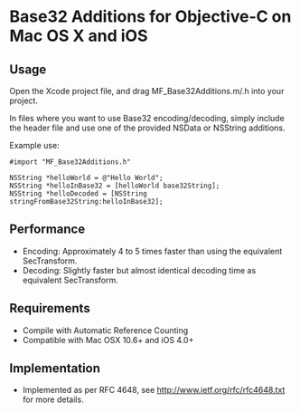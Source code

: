 Base32 Additions for Objective-C on Mac OS X and iOS
====


Usage
----
Open the Xcode project file, and drag MF_Base32Additions.m/.h into your project.

In files where you want to use Base32 encoding/decoding, simply include the header file and use one of the provided NSData or NSString additions.
    
Example use:

    #import "MF_Base32Additions.h"
    
    NSString *helloWorld = @"Hello World";
    NSString *helloInBase32 = [helloWorld base32String];
    NSString *helloDecoded = [NSString stringFromBase32String:helloInBase32];




Performance
----
* Encoding: Approximately 4 to 5 times faster than using the equivalent SecTransform.
* Decoding: Slightly faster but almost identical decoding time as equivalent SecTransform.



Requirements
-----
* Compile with Automatic Reference Counting
* Compatible with Mac OSX 10.6+ and iOS 4.0+



Implementation
----
* Implemented as per RFC 4648, see http://www.ietf.org/rfc/rfc4648.txt for more details.
